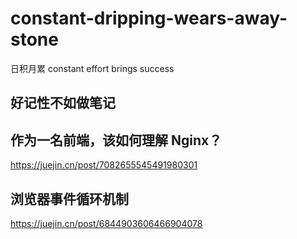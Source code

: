 # constant-dripping-wears-away-stone

日积月累 constant effort brings success

## 好记性不如做笔记

## 作为一名前端，该如何理解 Nginx？

https://juejin.cn/post/7082655545491980301

## 浏览器事件循环机制

https://juejin.cn/post/6844903606466904078
